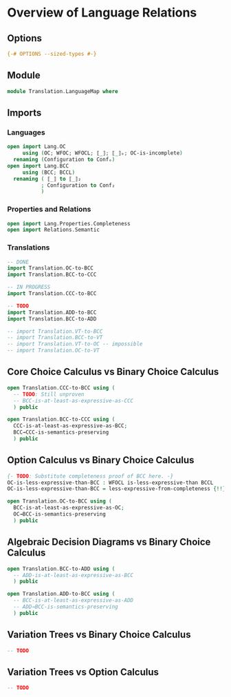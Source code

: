 # Overview of Language Relations

## Options

```agda
{-# OPTIONS --sized-types #-}
```

## Module

```agda
module Translation.LanguageMap where
```

## Imports

### Languages

```agda
open import Lang.OC
     using (OC; WFOC; WFOCL; ⟦_⟧; ⟦_⟧ₒ; OC-is-incomplete)
  renaming (Configuration to Confₒ)
open import Lang.BCC
     using (BCC; BCCL)
  renaming ( ⟦_⟧ to ⟦_⟧₂
           ; Configuration to Conf₂
           )
```

### Properties and Relations

```agda
open import Lang.Properties.Completeness
open import Relations.Semantic
```

### Translations
```agda
-- DONE
import Translation.OC-to-BCC
import Translation.BCC-to-CCC

-- IN PROGRESS
import Translation.CCC-to-BCC

-- TODO
import Translation.ADD-to-BCC
import Translation.BCC-to-ADD

-- import Translation.VT-to-BCC
-- import Translation.BCC-to-VT
-- import Translation.VT-to-OC -- impossible
-- import Translation.OC-to-VT
```

## Core Choice Calculus vs Binary Choice Calculus

```agda
open Translation.CCC-to-BCC using (
  -- TODO: Still unproven
  -- BCC-is-at-least-as-expressive-as-CCC
  ) public

open Translation.BCC-to-CCC using (
  CCC-is-at-least-as-expressive-as-BCC;
  BCC→CCC-is-semantics-preserving
  ) public
```

## Option Calculus vs Binary Choice Calculus

```agda
{- TODO: Substitute completeness proof of BCC here. -}
OC-is-less-expressive-than-BCC : WFOCL is-less-expressive-than BCCL
OC-is-less-expressive-than-BCC = less-expressive-from-completeness {!!} OC-is-incomplete

open Translation.OC-to-BCC using (
  BCC-is-at-least-as-expressive-as-OC;
  OC→BCC-is-semantics-preserving
  ) public
```

## Algebraic Decision Diagrams vs Binary Choice Calculus

```agda
open Translation.BCC-to-ADD using (
  -- ADD-is-at-least-as-expressive-as-BCC
  ) public

open Translation.ADD-to-BCC using (
  -- BCC-is-at-least-as-expressive-as-ADD
  -- ADD→BCC-is-semantics-preserving
  ) public
```

## Variation Trees vs Binary Choice Calculus

```agda
-- TODO
```

## Variation Trees vs Option Calculus

```agda
-- TODO
```

